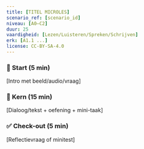 ```yaml
---
title: [TITEL MICROLES]
scenario_ref: [scenario_id]
niveau: [A0–C2]
duur: 25
vaardigheid: [Lezen/Luisteren/Spreken/Schrijven]
erk: [A1.1 ...]
license: CC-BY-SA-4.0
---
```


### 🌟 Start (5 min)
[Intro met beeld/audio/vraag]

### 🔑 Kern (15 min)
[Dialoog/tekst + oefening + mini-taak]

### ✅ Check-out (5 min)
[Reflectievraag of minitest]
